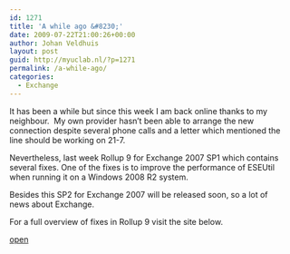 ```yaml
---
id: 1271
title: 'A while ago &#8230;'
date: 2009-07-22T21:00:26+00:00
author: Johan Veldhuis
layout: post
guid: http://myuclab.nl/?p=1271
permalink: /a-while-ago/
categories:
  - Exchange
---
```

It has been a while but since this week I am back online thanks to my neighbour.  My own provider hasn&#8217;t been able to arrange the new connection despite several phone calls and a letter which mentioned the line should be working on 21-7.

Nevertheless, last week Rollup 9 for Exchange 2007 SP1 which contains several fixes. One of the fixes is to improve the performance of ESEUtil when running it on a Windows 2008 R2 system.

Besides this SP2 for Exchange 2007 will be released soon, so a lot of news about Exchange.

For a full overview of fixes in Rollup 9 visit the site below.

<a href="http://support.microsoft.com/kb/970162" target="_blank">open</a>
